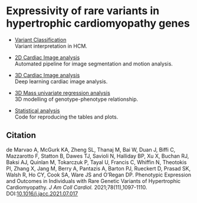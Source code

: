# Expressivity of rare variants in hypertrophic cardiomyopathy genes

* [Variant Classification](https://github.com/ImperialCollegeLondon/HCM_expressivity/tree/master/variant_classification)  
Variant interpretation in HCM.  

* [2D Cardiac Image analysis](https://github.com/baiwenjia/ukbb_cardiac)   
Automated pipeline for image segmentation and motion analysis.  

* [3D Cardiac Image analysis](https://github.com/ImperialCollegeLondon/4DSegment2.0)  
Deep learning cardiac image analysis. 

* [3D Mass univariate regression analysis](https://github.com/ImperialCollegeLondon/HCM_expressivity/tree/master/3D_regression_analysis)  
3D modelling of genotype-phenotype relationship.  

* [Statistical analysis](https://github.com/ImperialCollegeLondon/HCM_expressivity/tree/master/statistical_analysis)  
Code for reproducing the tables and plots.  

## Citation 

de Marvao A, McGurk KA, Zheng SL, Thanaj M, Bai W, Duan J, Biffi C, Mazzarotto F, Statton B, Dawes TJ, Savioli N, Halliday BP, Xu X, Buchan RJ, Baksi AJ, Quinlan M, Tokarczuk P, Tayal U, Francis C, Whiffin N, Theotokis PI, Zhang X, Jang M, Berry A, Pantazis A, Barton PJ, Rueckert D, Prasad SK, Walsh R, Ho CY, Cook SA, Ware JS and O’Regan DP. Phenotypic Expression and Outcomes in Individuals with Rare Genetic Variants of Hypertrophic Cardiomyopathy. *J Am Coll Cardiol.* 2021;78(11),1097-1110. DOI:[10.1016/j.jacc.2021.07.017](http://dx.doi.org/10.1016/j.jacc.2021.07.017)







